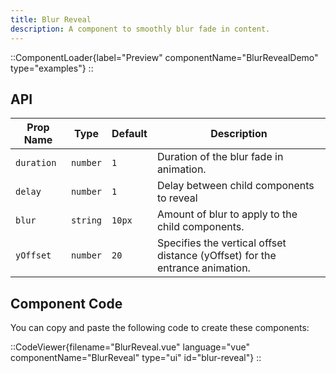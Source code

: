 ```yaml
---
title: Blur Reveal
description: A component to smoothly blur fade in content.
---
```


::ComponentLoader{label="Preview" componentName="BlurRevealDemo" type="examples"}
::

## API

| Prop Name  | Type     | Default | Description                                      |
| ---------- | -------- | ------- | ------------------------------------------------ |
| `duration` | `number` | `1`     | Duration of the blur fade in animation.          |
| `delay`    | `number` | `1`     | Delay between child components to reveal         |
| `blur`     | `string` | `10px`  | Amount of blur to apply to the child components. |
| `yOffset`     | `number` | `20`  |  Specifies the vertical offset distance (yOffset) for the entrance animation. |

## Component Code

You can copy and paste the following code to create these components:

::CodeViewer{filename="BlurReveal.vue" language="vue" componentName="BlurReveal" type="ui" id="blur-reveal"}
::
